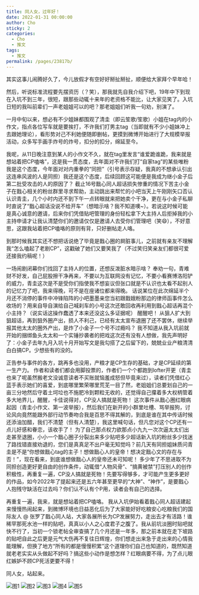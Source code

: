 ```yaml
---
title: 同人女，过年好！
date: 2022-01-31 00:00:00
author: Cho
sticky: 2
categories: 
  - Cho
  - 推文
tags: 
  - 推文
permalink: /pages/23817b/
---
```


其实这事儿闹腾好久了，今儿放假才有空好好掰扯掰扯，顺便给大家拜个早年哈！

然后，听说标准流程要先摆资历（？笑），那我就先自我介绍下吧，19年中下到现在入坑不到三年，很短，跟那些动辄十来年的老资格不能比，让大家见笑了。入坑日短的我叫前辈们一声老姐姐可以的吧？那老姐姐们听我一句劝，别演了。

一月中旬以来，想必有不少姐妹都围观了清圭（即云笙歌/笙歌）小姐在tag内的小作文，指点各位写车就是要挨打，不许我们打男主tag（当即就有不少小姐妹冲上去跟她理论），看形势对己不利她便随即删帖，更摸到微博开始进行了大规模举报活动，众多写手画手炸号的炸号，扣分的扣分，绵延至今。

<!-- more -->

我呢，从11日晚注意到某人的小作文不久，就在tag里发言“谁爱跪谁跪，我来就是想站着把CP嗑咯”，这是我一贯态度，去年面对不许我们打“自家tag”的某些唯粉我是这个态度，今年面对对内重拳的“同担”（引号表示存疑，我真的不想承认引出这连串风波的人是同担）我还是这个态度，后续回顾这可能便是我成为继小金子后第二批受攻击的人的原因了？
截止16号戬心同人超话损失惨重的情况下苦主小金子在戬心相关的粉丝群里寻求帮助，主动跳出来帮忙的小吧当天上午刚刚矢口否认认识青圭，几个小时内还不到下午一点转眼就来把她卖个干净，更在与小金子私聊时直说了“戬心超话没说不给开车”（想暗示啥？我不知道噢~）。若说这时候可能是真心诚意的邀请，后来你们凭借贴吧管理的身份轻松拿下大主持人后拒掉我的小主持申请才让我认清楚你们的邀请仅仅是邀请人去受你们管理吧（笑😄），不好意思，这跟我站着把CP嗑咯的原则有背，只好删帖走人咯。

到那时候我其实还不想把话说绝了毕竟是戬心圈的屙脏事儿，之前就有亲友不理解我“怎么嗑起了老剧CP”，这戳破了她们又要笑我了（不过笑归笑亲友们都很可爱还接我约稿呢！）

一场闹剧闭幕你们找回了主持人的位置，还想反泼脏水暗示啥？
奉劝一句，青难财不好发，自己屁股擦干净再来，不要以为互联网没有记忆，不要小看赛博洛阳铲的威力，青圭这次是不是受你们指使我不想妄议但张口就是不认识也太看不起别人的记忆力了吧，我来得晚，可不是在座诸位都来得晚。
话说某位在此次绵延半个月还不消停的事件中冲锋陷阵的小吧墨墨亲您当初跟戬娥粉那边的律师函事件怎么收场的？用来自导自演给自己喊刹车的小号这次还敢回收再利用到戬心超话再混个小主持？（说实话这操作蠢透了本来还没这么多证据呢）
醒醒吧！
从狙人扩大到狙超话，再到狙外圈产出，损人不利己，已经有太太宣布退圈了还不罢休，继续举报其他太太的圈外产出，是炸了小金子一个号不过瘾吗？
我不知道从我入坑前就开始的捆绑鱼头太太和一个实锤抄袭者的把戏这次还有没有人想做，我先声明好了：小金子去年九月入坑十月开始写文是我勾搭了之后留下的，兢兢业业产粮清清白白搞CP。少想些有的没的。

正告参与事件的各方，跳再多也没用，产粮才是CP生存的基础，才是CP延续的第一生产力。
作者和读者们都会用脚投票的，作者们一个个都跑到lofter开更（青圭也来了呢虽然搬老文没诚意读者不买账就恼羞成怒但毕竟来过），读者们凭借红心蓝手表示她们的喜爱，到底哪里繁荣哪里荒芜一目了然，老姐姐们总要划自己的一亩三分地然后守着土坷垃也不施肥冷到颗粒无收的，还觉得自己攥着多大权柄管着多大地界儿，醒醒，卡佳说得对，CP没人搞就是死物！
这次事件从戬心圈红眼病起因（青圭小作文、第一波举报），然后我们在新开的小群里吐槽、骂举报狗，讨论风向竟然能跟外部行动节奏吻合我是百思不得其解的，到底是谁在其中传话时候还添油加醋，我们不清楚（但有人清楚），我这里喊句话，但凡您对这个CP还有一点儿好感和眷恋，该收手了！
为了自己那点权力欲那点小九九一次次逼太太们出走甚至退圈，小小一个戬心圈子分裂出来多少贴吧多少超话新入坑的粉丝多少找迷了路找错直接劝退的，您们是真真足不出户毫无知觉吗？前几天有同担姐妹质问青圭是不是“你想做戬心tag的主子！想做戬心人的皇帝！想决定戬心文的存在与否！”，现在看来，到底谁想做戬心人的皇帝还未可知呢！
多少年了不思进取不为同担创造更好更自由的创作条件，动辄借“人物风骨”、“搞黄被禁”打压别人的创作积极性，再重复一遍，CP没人搞就是死物！先要写得够多，才可能产生更多更好的作品，如今2022年了提起来还是五六年甚至更早的“大神”、“神作”，是要戬心人抱残守缺活在过去吗？你们认不认有个P用，读者会有自己的选择。

再重复一遍，我来，就是想站着把CP嗑咯。
我从入坑伊始看着戬心同人超话建起来慢慢热闹起来，到微博环境也日益恶化后为了大家能好好吃粮安心吃粮我们的国际友人 @ 张罗了戬心同人站，大家各展所长为CP发展努力，走出去才有活路！谁稀罕那死水池一样的贴吧，真真以小人之心度君子之腹了。我从前坑淡圈时贴吧就快不行了，当初一个锁老帖全审查搞了几个月还是一年多，那之前本就在走下坡路的贴吧自此之后更是元气大伤再不复往日辉煌，你们想走出来急于走出来的心情我能理解，但换了地方“所有的都是慢慢积累”这个道理你们自己也知道的，既然知道就老老实实从头做起不好吗？搞这些小动作是想怎样？红眼病要不得，为了点儿眼红嫉妒不顾CP死活更要不得！

同人女，站起来。

![图1](/img/20220131/1.jpg)
![图2](/img/20220131/2.jpg)
![图3](/img/20220131/3.jpg)
![图4](/img/20220131/4.jpg)
![图5](/img/20220131/5.jpg)
